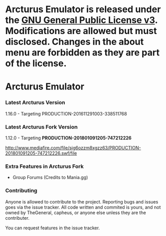 # **Arcturus Emulator is released under the [GNU General Public License v3](https://www.gnu.org/licenses/gpl-3.0.txt). Modifications are allowed but must disclosed. Changes in the about menu are forbidden as they are part of the license.** #

# Arcturus Emulator #

### Latest Arcturus Version ###
1.16.0 - 
Targeting PRODUCTION-201611291003-338511768

### Latest Arcturus Fork Version ###
1.12.0 - 
Targeting <b>PRODUCTION-201801091205-747212226</b>

http://www.mediafire.com/file/sjg6ozzm8xgzz63/PRODUCTION-201801091205-747212226.swf/file

### Extra Features in Arcturus Fork ###
- Group Forums (Credits to Mania.gg)

### Contributing ###

Anyone is allowed to contribute to the project. Reporting bugs and issues goes via the issue tracker. All code written and commited is yours, and not owned by TheGeneral, capheus, or anyone else unless they are the contributer.

You can request features in the issue tracker.
